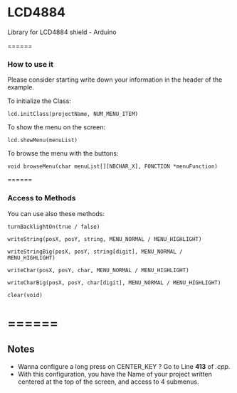 # LCD4884
Library for LCD4884 shield - Arduino

======

### How to use it


Please consider starting write down your information in the header of the example.


To initialize the Class:

```lcd.initClass(projectName, NUM_MENU_ITEM) ```

To show the menu on the screen:

```lcd.showMenu(menuList) ```

To browse the menu with the buttons:

```void browseMenu(char menuList[][NBCHAR_X], FONCTION *menuFunction) ```


======
### Access to Methods

You can use also these methods:

`turnBacklightOn(true / false)`

`writeString(posX, posY, string, MENU_NORMAL / MENU_HIGHLIGHT)`

`writeStringBig(posX, posY, string[digit], MENU_NORMAL / MENU_HIGHLIGHT)`

`writeChar(posX, posY, char, MENU_NORMAL / MENU_HIGHLIGHT)`

`writeCharBig(posX, posY, char[digit], MENU_NORMAL / MENU_HIGHLIGHT)`

`clear(void)`


======
======

## Notes
* Wanna configure a long press on CENTER_KEY ? Go to Line **413** of *.cpp*.
* With this configuration, you have the Name of your project written centered at the top of the screen, and access to 4 submenus.
